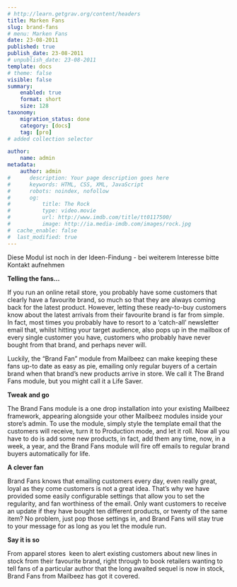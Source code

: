 ```yaml
---
# http://learn.getgrav.org/content/headers
title: Marken Fans
slug: brand-fans
# menu: Marken Fans
date: 23-08-2011
published: true
publish_date: 23-08-2011
# unpublish_date: 23-08-2011
template: docs
# theme: false
visible: false
summary:
    enabled: true
    format: short
    size: 128
taxonomy:
    migration_status: done
    category: [docs]
    tag: [pro]
# added collection selector

author:
    name: admin
metadata:
    author: admin
#      description: Your page description goes here
#      keywords: HTML, CSS, XML, JavaScript
#      robots: noindex, nofollow
#      og:
#          title: The Rock
#          type: video.movie
#          url: http://www.imdb.com/title/tt0117500/
#          image: http://ia.media-imdb.com/images/rock.jpg
#  cache_enable: false
#  last_modified: true
---
```


Diese Modul ist noch in der Ideen-Findung - bei weiterem Interesse bitte Kontakt aufnehmen 
  
  
  
  
  
 

**Telling the fans…**

If you run an online retail store, you probably have some customers that clearly have a favourite brand, so much so that they are always coming back for the latest product. However, letting these ready-to-buy customers know about the latest arrivals from their favourite brand is far from simple. In fact, most times you probably have to resort to a ‘catch-all’ newsletter email that, whilst hitting your target audience, also pops up in the mailbox of every single customer you have, customers who probably have never bought from that brand, and perhaps never will.

Luckily, the “Brand Fan” module from Mailbeez can make keeping these fans up-to date as easy as pie, emailing only regular buyers of a certain brand when that brand’s new products arrive in store. We call it The Brand Fans module, but you might call it a Life Saver.

**Tweak and go**

The Brand Fans module is a one drop installation into your existing Mailbeez framework, appearing alongside your other Mailbeez modules inside your store’s admin. To use the module, simply style the template email that the customers will receive, turn it to Production mode, and let it roll. Now all you have to do is add some new products, in fact, add them any time, now, in a week, a year, and the Brand Fans module will fire off emails to regular brand buyers automatically for life.

**A clever fan**

Brand Fans knows that emailing customers every day, even really great, loyal as they come customers is not a great idea. That’s why we have provided some easily configurable settings that allow you to set the regularity, and fan worthiness of the email. Only want customers to receive an update if they have bought ten different products, or twenty of the same item? No problem, just pop those settings in, and Brand Fans will stay true to your message for as long as you let the module run.

**Say it is so**

From apparel stores  keen to alert existing customers about new lines in stock from their favourite brand, right through to book retailers wanting to tell fans of a particular author that the long awaited sequel is now in stock, Brand Fans from Mailbeez has got it covered.
